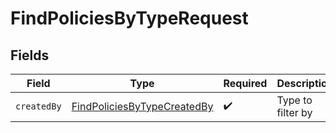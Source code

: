 # FindPoliciesByTypeRequest


## Fields

| Field                                                                                 | Type                                                                                  | Required                                                                              | Description                                                                           |
| ------------------------------------------------------------------------------------- | ------------------------------------------------------------------------------------- | ------------------------------------------------------------------------------------- | ------------------------------------------------------------------------------------- |
| `createdBy`                                                                           | [FindPoliciesByTypeCreatedBy](../../models/operations/findpoliciesbytypecreatedby.md) | :heavy_check_mark:                                                                    | Type to filter by                                                                     |